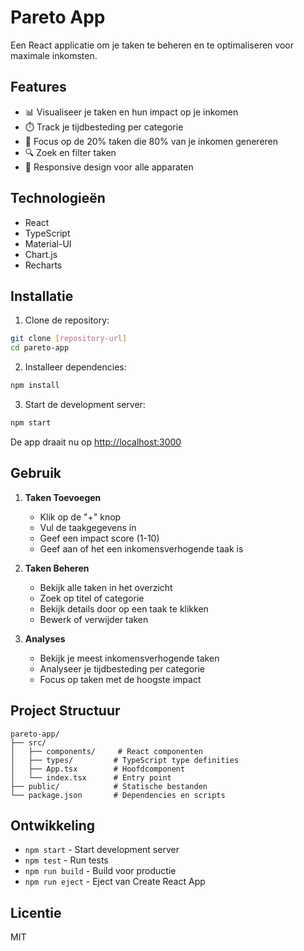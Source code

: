 # Pareto App

Een React applicatie om je taken te beheren en te optimaliseren voor maximale inkomsten.

## Features

- 📊 Visualiseer je taken en hun impact op je inkomen
- ⏱️ Track je tijdbesteding per categorie
- 🎯 Focus op de 20% taken die 80% van je inkomen genereren
- 🔍 Zoek en filter taken
- 📱 Responsive design voor alle apparaten

## Technologieën

- React
- TypeScript
- Material-UI
- Chart.js
- Recharts

## Installatie

1. Clone de repository:
```bash
git clone [repository-url]
cd pareto-app
```

2. Installeer dependencies:
```bash
npm install
```

3. Start de development server:
```bash
npm start
```

De app draait nu op [http://localhost:3000](http://localhost:3000)

## Gebruik

1. **Taken Toevoegen**
   - Klik op de "+" knop
   - Vul de taakgegevens in
   - Geef een impact score (1-10)
   - Geef aan of het een inkomensverhogende taak is

2. **Taken Beheren**
   - Bekijk alle taken in het overzicht
   - Zoek op titel of categorie
   - Bekijk details door op een taak te klikken
   - Bewerk of verwijder taken

3. **Analyses**
   - Bekijk je meest inkomensverhogende taken
   - Analyseer je tijdbesteding per categorie
   - Focus op taken met de hoogste impact

## Project Structuur

```
pareto-app/
├── src/
│   ├── components/     # React componenten
│   ├── types/         # TypeScript type definities
│   ├── App.tsx        # Hoofdcomponent
│   └── index.tsx      # Entry point
├── public/            # Statische bestanden
└── package.json       # Dependencies en scripts
```

## Ontwikkeling

- `npm start` - Start development server
- `npm test` - Run tests
- `npm run build` - Build voor productie
- `npm run eject` - Eject van Create React App

## Licentie

MIT
